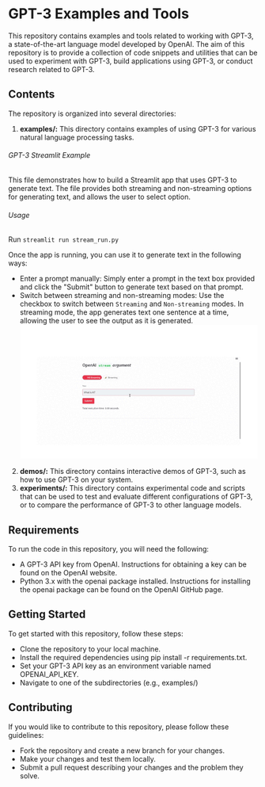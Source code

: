 # GPT-3 Examples and Tools
This repository contains examples and tools related to working with GPT-3, a state-of-the-art language model developed by OpenAI. The aim of this repository is to provide a collection of code snippets and utilities that can be used to experiment with GPT-3, build applications using GPT-3, or conduct research related to GPT-3.

## Contents

The repository is organized into several directories:

1. **examples/:** This directory contains examples of using GPT-3 for various natural language processing tasks.

  ###### GPT-3 Streamlit Example
  This file demonstrates how to build a Streamlit app that uses GPT-3 to generate text. The file provides both streaming and non-streaming options for generating text, and allows the user to select option.

  ###### Usage

  Run `streamlit run stream_run.py` 

Once the app is running, you can use it to generate text in the following ways:

* Enter a prompt manually: Simply enter a prompt in the text box provided and click the "Submit" button to generate text based on that prompt.
* Switch between streaming and non-streaming modes: Use the checkbox to switch between `Streaming` and `Non-streaming` modes. In streaming mode, the app generates text one sentence at a time, allowing the user to see the output as it is generated.
![Alt Text](https://github.com/Swty13/GPT3-Examples/blob/main/streamlit_gif.gif)

2. **demos/:** This directory contains interactive demos of GPT-3, such as how to use GPT-3 on your system.
3. **experiments/:** This directory contains experimental code and scripts that can be used to test and evaluate different configurations of GPT-3, or to compare the performance of GPT-3 to other language models.


## Requirements

To run the code in this repository, you will need the following:

* A GPT-3 API key from OpenAI. Instructions for obtaining a key can be found on the OpenAI website.
* Python 3.x with the openai package installed. Instructions for installing the openai package can be found on the OpenAI GitHub page.

## Getting Started

To get started with this repository, follow these steps:

* Clone the repository to your local machine.
* Install the required dependencies using pip install -r requirements.txt.
* Set your GPT-3 API key as an environment variable named OPENAI_API_KEY.
* Navigate to one of the subdirectories (e.g., examples/)

## Contributing

If you would like to contribute to this repository, please follow these guidelines:

* Fork the repository and create a new branch for your changes.
* Make your changes and test them locally.
* Submit a pull request describing your changes and the problem they solve.

